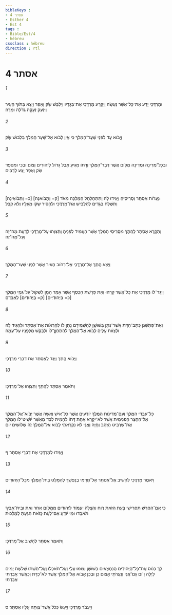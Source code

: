 ```yaml
---
bibleKeys : 
- אסתר 4
- Esther 4
- Est 4
tags : 
- Bible/Est/4
- hébreu
cssclass : hébreu
direction : rtl
---
```


# אסתר 4

###### 1
וּמָרְדֳּכַי יָדַע אֶת־כָּל־אֲשֶׁר נַעֲשָׂה וַיִּקְרַע מָרְדֳּכַי אֶת־בְּגָדָיו וַיִּלְבַּשׁ שַׂק וָאֵפֶר וַיֵּצֵא בְּתֹוךְ הָעִיר וַיִּזְעַק זְעָקָה גְדֹלָה וּמָרָה׃
###### 2
וַיָּבֹוא עַד לִפְנֵי שַׁעַר־הַמֶּלֶךְ כִּי אֵין לָבֹוא אֶל־שַׁעַר הַמֶּלֶךְ בִּלְבוּשׁ שָׂק׃
###### 3
וּבְכָל־מְדִינָה וּמְדִינָה מְקֹום אֲשֶׁר דְּבַר־הַמֶּלֶךְ וְדָתֹו מַגִּיעַ אֵבֶל גָּדֹול לַיְּהוּדִים וְצֹום וּבְכִי וּמִסְפֵּד שַׂק וָאֵפֶר יֻצַּע לָרַבִּים׃
###### 4
[כ= וַתְּבֹואֶינָה] [ק= וַתָּבֹואנָה] נַעֲרֹות אֶסְתֵּר וְסָרִיסֶיהָ וַיַּגִּידוּ לָהּ וַתִּתְחַלְחַל הַמַּלְכָּה מְאֹד וַתִּשְׁלַח בְּגָדִים לְהַלְבִּישׁ אֶת־מָרְדֳּכַי וּלְהָסִיר שַׂקֹּו מֵעָלָיו וְלֹא קִבֵּל׃
###### 5
וַתִּקְרָא אֶסְתֵּר לַהֲתָךְ מִסָּרִיסֵי הַמֶּלֶךְ אֲשֶׁר הֶעֱמִיד לְפָנֶיהָ וַתְּצַוֵּהוּ עַל־מָרְדֳּכָי לָדַעַת מַה־זֶּה וְעַל־מַה־זֶּה׃
###### 6
וַיֵּצֵא הֲתָךְ אֶל־מָרְדֳּכָי אֶל־רְחֹוב הָעִיר אֲשֶׁר לִפְנֵי שַׁעַר־הַמֶּלֶךְ׃
###### 7
וַיַּגֶּד־לֹו מָרְדֳּכַי אֵת כָּל־אֲשֶׁר קָרָהוּ וְאֵת פָּרָשַׁת הַכֶּסֶף אֲשֶׁר אָמַר הָמָן לִשְׁקֹול עַל־גִּנְזֵי הַמֶּלֶךְ [כ= בַּיְּהוּדִיִּים] [ק= בַּיְּהוּדִים] לְאַבְּדָם׃
###### 8
וְאֶת־פַּתְשֶׁגֶן כְּתָב־הַדָּת אֲשֶׁר־נִתַּן בְּשׁוּשָׁן לְהַשְׁמִידָם נָתַן לֹו לְהַרְאֹות אֶת־אֶסְתֵּר וּלְהַגִּיד לָהּ וּלְצַוֹּות עָלֶיהָ לָבֹוא אֶל־הַמֶּלֶךְ לְהִתְחַןֶּן־לֹו וּלְבַקֵּשׁ מִלְּפָנָיו עַל־עַמָּהּ׃
###### 9
וַיָּבֹוא הֲתָךְ וַיַּגֵּד לְאֶסְתֵּר אֵת דִּבְרֵי מָרְדֳּכָי׃
###### 10
וַתֹּאמֶר אֶסְתֵּר לַהֲתָךְ וַתְּצַוֵּהוּ אֶל־מָרְדֳּכָי׃
###### 11
כָּל־עַבְדֵי הַמֶּלֶךְ וְעַם־מְדִינֹות הַמֶּלֶךְ יֹודְעִים אֲשֶׁר כָּל־אִישׁ וְאִשָּׁה אֲשֶׁר יָבֹוא־אֶל־הַמֶּלֶךְ אֶל־הֶחָצֵר הַפְּנִימִית אֲשֶׁר לֹא־יִקָּרֵא אַחַת דָּתֹו לְהָמִית לְבַד מֵאֲשֶׁר יֹושִׁיט־לֹו הַמֶּלֶךְ אֶת־שַׁרְבִיט הַזָּהָב וְחָיָה וַאֲנִי לֹא נִקְרֵאתִי לָבֹוא אֶל־הַמֶּלֶךְ זֶה שְׁלֹושִׁים יֹום׃
###### 12
וַיַּגִּידוּ לְמָרְדֳּכָי אֵת דִּבְרֵי אֶסְתֵּר׃ ף
###### 13
וַיֹּאמֶר מָרְדֳּכַי לְהָשִׁיב אֶל־אֶסְתֵּר אַל־תְּדַמִּי בְנַפְשֵׁךְ לְהִמָּלֵט בֵּית־הַמֶּלֶךְ מִכָּל־הַיְּהוּדִים׃
###### 14
כִּי אִם־הַחֲרֵשׁ תַּחֲרִישִׁי בָּעֵת הַזֹּאת רֶוַח וְהַצָּלָה יַעֲמֹוד לַיְּהוּדִים מִמָּקֹום אַחֵר וְאַתְּ וּבֵית־אָבִיךְ תֹּאבֵדוּ וּמִי יֹודֵעַ אִם־לְעֵת כָּזֹאת הִגַּעַתְּ לַמַּלְכוּת׃
###### 15
וַתֹּאמֶר אֶסְתֵּר לְהָשִׁיב אֶל־מָרְדֳּכָי׃
###### 16
לֵךְ כְּנֹוס אֶת־כָּל־הַיְּהוּדִים הַנִּמְצְאִים בְּשׁוּשָׁן וְצוּמוּ עָלַי וְאַל־תֹּאכְלוּ וְאַל־תִּשְׁתּוּ שְׁלֹשֶׁת יָמִים לַיְלָה וָיֹום גַּם־אֲנִי וְנַעֲרֹתַי אָצוּם כֵּן וּבְכֵן אָבֹוא אֶל־הַמֶּלֶךְ אֲשֶׁר לֹא־כַדָּת וְכַאֲשֶׁר אָבַדְתִּי אָבָדְתִּי׃
###### 17
וַיַּעֲבֹר מָרְדֳּכָי וַיַּעַשׂ כְּכֹל אֲשֶׁר־צִוְּתָה עָלָיו אֶסְתֵּר׃ ס
